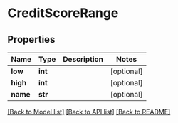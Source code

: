 # CreditScoreRange

## Properties
Name | Type | Description | Notes
------------ | ------------- | ------------- | -------------
**low** | **int** |  | [optional] 
**high** | **int** |  | [optional] 
**name** | **str** |  | [optional] 

[[Back to Model list]](../README.md#documentation-for-models) [[Back to API list]](../README.md#documentation-for-api-endpoints) [[Back to README]](../README.md)


